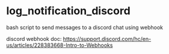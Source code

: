 # log_notification_discord
bash script to send messages to a discord chat using webhook

discord webhook doc: https://support.discord.com/hc/en-us/articles/228383668-Intro-to-Webhooks
